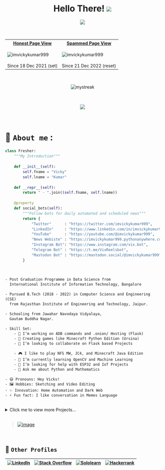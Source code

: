 <!--  

```stl
solid cube_corner
  facet normal 0.0 -1.0 0.0
    outer loop
      vertex 0.0 0.0 0.0
      vertex 1.0 0.0 0.0
      vertex 0.0 0.0 1.0
    endloop
  endfacet
  facet normal 0.0 0.0 -1.0
    outer loop
      vertex 0.0 0.0 0.0
      vertex 0.0 1.0 0.0
      vertex 1.0 0.0 0.0
    endloop
  endfacet
  facet normal -1.0 0.0 0.0
    outer loop
      vertex 0.0 0.0 0.0
      vertex 0.0 0.0 1.0
      vertex 0.0 1.0 0.0
    endloop
  endfacet
  facet normal 0.577 0.577 0.577
    outer loop
      vertex 1.0 0.0 0.0
      vertex 0.0 1.0 0.0
      vertex 0.0 0.0 1.0
    endloop
  endfacet
endsolid
```

# Web Scrapping ...

import requests
from bs4 import BeautifulSoup as bs

link = 'https://haveibeenpwned.com/PwnedWebsites'
req = requests.get(link)

soup = bs(req.content, 'html5lib')
box = soup.findAll('div', attrs = {'class':'news-card z-depth-1'})

# len(box) == 667
print(link + box[0].findAll('p')[1].a['href']) 

------------------

https://github.com/github/codespaces-blank/commit/3ceb5780bfb6024c8446c5b476e6bd5cba918937#commitcomment-93156770

_config.yml

theme: jekyll-theme-cayman
theme: jekyll-theme-hacker
theme: jekyll-theme-slate

-----------------

<table>
<tr>

<td>
<a href="https://youtu.be/u8LMyWcKL_c?t=455">
Hyper Glasses
</a>
</td>

<td>
<a href="https://youtu.be/u8LMyWcKL_c?t=520">
Hyper Compass
</a>
</td>

</tr>

<tr>
<td><img src="https://user-images.githubusercontent.com/50515418/224538020-b780c892-64a8-4c04-8180-e7ea7e95efbc.png" alt="3" height = 350px></td>
<td><img src="https://user-images.githubusercontent.com/50515418/224538457-2b053194-5049-4add-a724-3c7dd8d02a75.png" alt="4" height = 350px></td>
</tr>

</table>

maintaining streaks ...

<center>

[![image-0]][cta-0] [![image-1]][cta-1] [![image-2]][cta-2]<br/>
[![image-3]][cta-3] [![image-4]][cta-4] [![image-5]][cta-5]<br/>
[![image-6]][cta-6] [![image-7]][cta-7] [![image-8]][cta-8]

[![play-button-image]][play-button-image-cta]

### Activities

![activities]

[image-0]:  https://tic-tac-toe-backend.onrender.com/renderCell?cellIndex=0
[image-1]:  https://tic-tac-toe-backend.onrender.com/renderCell?cellIndex=1
[image-2]:  https://tic-tac-toe-backend.onrender.com/renderCell?cellIndex=2
[image-3]:  https://tic-tac-toe-backend.onrender.com/renderCell?cellIndex=3
[image-4]:  https://tic-tac-toe-backend.onrender.com/renderCell?cellIndex=4
[image-5]:  https://tic-tac-toe-backend.onrender.com/renderCell?cellIndex=5
[image-6]:  https://tic-tac-toe-backend.onrender.com/renderCell?cellIndex=6
[image-7]:  https://tic-tac-toe-backend.onrender.com/renderCell?cellIndex=7
[image-8]:  https://tic-tac-toe-backend.onrender.com/renderCell?cellIndex=8

[cta-0]:  https://tic-tac-toe-backend.onrender.com/clickCell?cellIndex=0
[cta-1]:  https://tic-tac-toe-backend.onrender.com/clickCell?cellIndex=1
[cta-2]:  https://tic-tac-toe-backend.onrender.com/clickCell?cellIndex=2
[cta-3]:  https://tic-tac-toe-backend.onrender.com/clickCell?cellIndex=3
[cta-4]:  https://tic-tac-toe-backend.onrender.com/clickCell?cellIndex=4
[cta-5]:  https://tic-tac-toe-backend.onrender.com/clickCell?cellIndex=5
[cta-6]:  https://tic-tac-toe-backend.onrender.com/clickCell?cellIndex=6
[cta-7]:  https://tic-tac-toe-backend.onrender.com/clickCell?cellIndex=7
[cta-8]:  https://tic-tac-toe-backend.onrender.com/clickCell?cellIndex=8

[play-button-image]:  https://tic-tac-toe-backend.onrender.com/renderPlayControls
[play-button-image-cta]:  https://tic-tac-toe-backend.onrender.com/clickPlayControls

[activities]: https://tic-tac-toe-backend.onrender.com/renderActivities

</center>

 -->
 
 
<h1 align="center">
  Hello There!
<!--   <a href = "https://imvickykumar999.github.io/imvickykumar999/">
     My Followers!
  </a> -->
  <img src="https://media.giphy.com/media/hvRJCLFzcasrR4ia7z/giphy.gif" width="28">
</h1>

<p align="center">
  <a href="https://git.io/typing-svg"><img src="https://readme-typing-svg.herokuapp.com/?lines=I'm+a+Python+Programmer&font=Fira%20Code&center=true&width=500&height=45&color=blue&vCenter=true&size=22&pause=1000"></a>
</p>

<br>

<table align="center">
<tr>
	
<th>
<a href="https://github.com/imvickykumar999">
Honest Page View
</a>
</th>

<th>
<a href="https://github.com/imvickykumar999/GitHub-Views-Counter-Hacks#archived-backup">
Spammed Page View
</a>
</th>
</tr>

<tr>
<td>
<p align="left"> <img src="https://komarev.com/ghpvc/?username=imvickykumar999&color=blue&label=PROFILE+VIEWS&style=flat-square" alt="imvickykumar999"/> </p>
</td>
<td>
<p align="left"> <img src="https://komarev.com/ghpvc/?username=imvickykumar&color=orange&label=PROFILE+VIEWS&style=flat-square" alt="imvickykumar999"/> </p>
</td>
</tr>

<tr>
<td>
Since 18 Dec 2021 (set)
</td>

<td>
Since 21 Dec 2022 (reset)
</td>
	
</tr>
</table>

<br> 

<!-- <br>

- `My followers are from ...` [`Here`](https://imvickykumar999.github.io/imvickykumar999/) -->

<div align="center">
<br>
<img src="https://github-readme-streak-stats.herokuapp.com/?user=imvickykumar999&theme=gruvbox-duo" alt="mystreak">
<br><br>
</div>

<br>

<p align="center">
<img src="http://github-profile-summary-cards.vercel.app/api/cards/profile-details?username=imvickykumar999&theme=moonlight">
</p>

<br>

# 🎨 `About me` :

```python
class Fresher:
    """My Introduction"""

    def __init__(self):
        self.fname = "Vicky"
        self.lname = "Kumar"

    def __repr__(self):
        return " - ".join((self.fname, self.lname))

    @property
    def social_bots(self):
        """Follow bots for daily automated and scheduled news"""
        return {
            "Twitter"      : "https://twitter.com/imvickykumar999",
            "LinkedIn"     : "https://www.linkedin.com/in/imvickykumar999",
            "YouTube"      : "https://youtube.com/@imvickykumar999",
            "News Webiste" : "https://imvickykumar999.pythonanywhere.com/"
            "Instagram Bot": "https://www.instagram.com/vix.bot",
            "Telegram Bot" : "https://t.me/VixReelsbot",
            "Mastodon Bot" : "https://mastodon.social/@imvickykumar999",
        }
```

<br>

	- Post Graduation Programme in Data Science from 
 	  International Institute of Information Technology, Bangalore
	
	- Pursued B.Tech (2018 - 2022) in Computer Science and Engineering (CSE) 
	  from Rajasthan Institute of Engineering and Technology, Jaipur.
	  
	- Schooling from Jawahar Navodaya Vidyalaya, 
 	  Gautam Buddha Nagar.
 
	- Skill Set:
		- 🔭 I’m working on ADB commands and .onion/ Hosting (Flask)
		- 🐍 Creating games like Minecraft Python Edition (Ursina)
		- 👯 I’m looking to collaborate on Flask based Projects
	
		- 🎮 I like to play NFS MW, JC4, and Minecraft Java Edition
		- 🌱 I’m currently learning OpenCV and Machine Learning
		- 🤔 I’m looking for help with ESP32 and IoT Projects
		- 💬 Ask me about Python and Mathematics
	
	- 😄 Pronouns: Hey Vicks!
	- 🖼️ Hobbies: Sketching and Video Editing
	- ✨ Innovation: Home Automation and Dark Web
	- ⚡ Fun fact: I like conversation in Memes Language

<br>

<details>
	<summary>
		Click me to view more Projects...
	</summary>

<br>

<!--

# `Netflix Phishing` *on* `Dark Web`

```python
Made with ❤️
Netflix Phishing Website Hosted on Dark Web

Server (ADB):
Running on Android Phone 24x7 via Termux

Working Model:
Steals credentials and sends to my Telegram Bot and on Email

Source Code:
https://github.com/imvickykumar/Netflix-Phishing

Onion URL:
w5swpnkq6ml5k6fq5vwp3o7izcpthm5d4ivhm44phuunsbpfr75ii2yd.onion
```

<br>

> ### `DISCLAIMER`: I have made this website to learn related concepts and for educational purposes only.
>![image](https://github.com/imvickykumar999/imvickykumar999/assets/50515418/680e5cd4-b567-45f7-bdd7-47abb8549786)

<br>

	Do not try to Login here (UNSAFE)
 
	Instagram Phishing Website : https://instaloginpage.pythonanywhere.com/
 	Facebook Phishing Website  : https://fbloginpage.pythonanywhere.com/

<br>

>![image](https://github.com/imvickykumar999/imvickykumar999/assets/50515418/b198b696-4ab8-433d-ad22-4e83f8bc6598)

-->

<br>

<h1 align = "Center" > 🔥 Activity & Projects </h1>

<br> 
<div align="center">

<!--
<img alt="Vicky's GitHub Stats" src="https://github-readme-stats.vercel.app/api?username=imvickykumar999&include_all_commits=true&count_private=true&show_icons=true&theme=tokyonight">
<br>

<p align="center">
<img src="https://github-profile-trophy.vercel.app/?username=imvickykumar999&theme=radical&no-bg=true&no-frame=true&column=3" alt="imvickykumar999" />
</p>

-->

<br>

<img src="https://api.githubtrends.io/user/svg/imvickykumar999/repos?time_range=one_year&theme=dark" alt="mystreak">
<img src="https://api.githubtrends.io/user/svg/imvickykumar999/langs?time_range=one_year&theme=dark" alt="mystreak">

<br><br>

![github contribution grid snake animation](https://raw.githubusercontent.com/AkshatRastogi-1nC0re/AkshatRastogi-1nC0re/output/github-contribution-grid-snake-sissa.svg#gh-dark-mode-only)
![github contribution grid snake animation](https://raw.githubusercontent.com/AkshatRastogi-1nC0re/AkshatRastogi-1nC0re/output/github-contribution-grid-snake-sissa-white.svg#gh-light-mode-only)

</div>
<br><br>
 
[![hacked](https://user-images.githubusercontent.com/50515418/227901960-3fb404d5-96f8-456f-9a6e-a9ec7ed47ab2.jpg)](https://www.youtube.com/watch?v=nYVj4BmR0bM)

<br> 

<!-- 
- [`Hacked`](https://github.com/imvickykumar999/GitHub-Views-Counter-Hacks#github-view-counter--multi-collection-on-postman) `Page View` 

[`via Postman, Google AppScript and Dell Boomi`](https://github.com/imvickykumar999/GitHub-Views-Counter-Hacks#github-counter-viewer-graph-on-google-spreadsheet)

- <p align="left"> <img src="https://komarev.com/ghpvc/?username=imvickykumar&color=blue&label=PROFILE+VIEWS&style=flat-square" alt="imvickykumar999"/> </p>

		( Since 21 Dec 2022 )

- `Honest` `Page View`
- <p align="left"> <img src="https://komarev.com/ghpvc/?username=imvickykumar999&color=orange&label=PROFILE+VIEWS&style=flat-square" alt="imvickykumar999"/> </p>

		( Since 18 Dec 2021 )
 
[![image](https://user-images.githubusercontent.com/50515418/208747562-47ff073a-6e3c-4887-8351-fb9b4aa88d29.png)](https://github.com/imvickykumar999/imvickykumar999/blob/master/imvickykumar999-2021.stl)

# `Home Automation Kit` now on [OLX](https://www.olx.in/item/home-automation-kit-iid-1718979231). 

 ## 🏫 `Duolingo Profile` : [im`vicky`kumar999](https://www.duolingo.com/profile/imvickykumar999)

```javascript
// login to duolingo.com, and run in the browser console to get JWT Token
myJWT = document.cookie.match(new RegExp('(^| )jwt_token=([^;]+)'))[0].slice(11);
```

```python
import duolingo
myJWT = 'eyJ0eXA*************IUzI1NiJ9.************************.r0Qg9T47L************SL0Nc0Xg'
lingo = duolingo.Duolingo(username='imvickykumar999', jwt=myJWT)

for i in lingo.get_languages():
    print(lingo.get_language_details(i))
```

<br>

> [![image](https://user-images.githubusercontent.com/50515418/209567846-a770fe44-ea41-43ac-ac5c-58bcef6aae6d.png)](https://www.duolingo.com/profile/imvickykumar999/courses)

<br> 

<h1 align = "Center" > 📊 GitHub Statistic </h1>
<br>

> [![github-wrapped](https://user-images.githubusercontent.com/50515418/226859910-4098d9d4-5388-4520-945d-496bbb97cba9.png)](https://www.githubtrends.io/wrapped/imvickykumar999)

<br> 

<h1 align = "Center" > 💡 My Projects </h1>
<br>

-->

## 🏠 `Home Automation App / Kit` `now on` [`Play Store`](https://play.google.com/store/apps/details?id=com.homeautomation.iotapp) / `OLX`.

<br>

[![image](https://user-images.githubusercontent.com/50515418/203515274-7b3965d5-7c78-4f7a-a031-2037aa6f3c21.png)](https://play.google.com/store/apps/details?id=com.homeautomation.iotapp)

<br> 

## 🏠 `Home Automation` : [`Linkedin Post`](https://www.linkedin.com/posts/imvickykumar999_playstore-homeautomation-chargers-activity-7005271396771598337-hKnR?utm_source=share&utm_medium=member_desktop)

[![image](https://user-images.githubusercontent.com/50515418/174425972-de004c74-49f4-4e75-96c2-61e6e4609cef.png)](https://github.com/imvickykumar999/MultiUser-Home-Automation-App)

<br> 

<!-- 

## >>> [Github Contribution Tracker](https://raw.githubusercontent.com/imvickykumar999/imvickykumar999/master/Screenshot_20201116-010319_Chrome.jpg)
[![graph](https://github.com/imvickykumar999/imvickykumar999/blob/master/graph.png?raw=true)](https://github.com/imvickykumar999/imvickykumar999/blob/master/github%20contribution%20tracker.py)

## 📸 `Auto` Fetched and Uploads `Mars Photo` on [Instagram](https://www.instagram.com/vix.bot/) (vix.bot) : [mars.py](https://github.com/imvickykumar999/Mars-photos-from-NASA)

## >>> [Website using Flask](https://imvickykumar999.herokuapp.com/)
[![image](https://user-images.githubusercontent.com/50515418/104084798-66d54600-5270-11eb-8026-ad9404e5d7af.png)](https://imvicks.herokuapp.com/)

-->

[![Typing SVG](http://readme-typing-svg.herokuapp.com?color=%2336BCF7&lines=pip+install+imvickykumar999&width=550)](https://pypi.org/project/imvickykumar999/)

## 🪶 `3 steps to start with my Package` Open CMD and write...

	>>> pip install imvickykumar999 --upgrade
	>>> python
	>>> import vixtor

<br>

- `Tutorial on Implementing Python Package :` [`YouTube Video`](https://www.youtube.com/watch?v=eeZB80pLPP8)

<br>

[![image](https://user-images.githubusercontent.com/50515418/186072402-89d5dc3c-e5db-474f-b1eb-a6a88144cc81.png)](https://pypi.org/project/imvickykumar999/) 

<br> 

# 💻 `.py to .exe`

	>>> pip install pyinstaller==5.1
	>>> pyinstaller --onefile --noconsole "your_file.py"
	>>> cd dist

 
## 💰 `Google Cloud Platform` [x](https://github.com/imvickykumar999/50-30-20-Googe-Sheet-of-Ankur-Warikoo) `50:30:20 Rule`

[![image](https://user-images.githubusercontent.com/50515418/185192459-0e0d0cdd-9b8b-4b5e-9fa3-7dae7abec293.png)](https://docs.google.com/spreadsheets/d/14XZFGM8UN8DDga7dH30t8ycYjHeGG-w9gDk_5hI8rns/edit?usp=sharing)

<br> 

## 📈 `Real Time` Gold Price [API.gs](https://github.com/imvickykumar999/gold-price-api#httpsmetalpriceapicomdashboard)

[![image](https://user-images.githubusercontent.com/50515418/209143842-6a806a82-2386-4751-8b21-db119e5b1926.png)](https://docs.google.com/spreadsheets/d/1SYWpE0tS5F_g5dnhNRqqY0I20KsK8o3HA5EnV2VDEis/edit?usp=sharing)

<!-- ## 🧑‍💻 Run `heroku logs -t -a imvickykumar999` in CMD to check [errors](https://github.com/imvickykumar999/hackathon-iot-car-parking/blob/main/heroku%20logs.png?raw=true) in [deployed site](https://imvickykumar999.herokuapp.com/iotcar).

> [![image](https://user-images.githubusercontent.com/50515418/183247907-a2cc26d8-0495-41d1-b28a-50647534e266.png)](https://imvicks.herokuapp.com/vickstube?vix=1xKz11LIzo0&t=2409#vickscroll)

https://drive.google.com/drive/folders/1Wf_P-342R4OMO7sIQV2AHJET3h4eZe4W?usp=share_link
----------------------------------------

<br>

	📫 How to reach me:

[![Gmail Badge](https://img.shields.io/badge/-Gmail-c14438?style=flat-square&logo=Gmail&logoColor=white)](mailto:imvickykumar999@gmail.com)

<img height="180em" src="https://github-readme-stats.vercel.app/api/top-langs/?username=imvickykumar999&layout=compact&langs_count=10&theme=tokyonight&title_color=2895BC&hide=VHDL,Stata&custom_title=Most recently used languages" alt="Most recently used languages">

============================================================================================================

<br>
<p align="center" >
<img alt="Vicky's GitHub Stats" src="https://github-readme-stats.vercel.app/api?username=imvickykumar999&include_all_commits=true&count_private=true&show_icons=true&theme=highcontrast"></p>


<img align="left" alt="Dart" width="24px" src="https://cdn.jsdelivr.net/npm/simple-icons@3.2.0/icons/dart.svg" />
<img align="left" alt="MongoDB" width="24px" src="https://cdn.jsdelivr.net/npm/simple-icons@3.2.0/icons/mongodb.svg" />
<img align="left" alt="Android" width="24px" src="https://cdn.jsdelivr.net/npm/simple-icons@3.2.0/icons/android.svg" />
<img align="left" alt="Flask" width="24px" src="https://cdn.jsdelivr.net/npm/simple-icons@3.2.0/icons/flask.svg" />


*imvickykumar999/About-me* is a ✨ special ✨ repository because its `README.md` (this file) appears on my GitHub profile.
Here are some ideas to get you started:

- 🔭 I’m currently working on ...
- 🌱 I’m currently learning ...
- 👯 I’m looking to collaborate on ...
- 🤔 I’m looking for help with ...
- 💬 Ask me about ...
- 📫 How to reach me: ...
- 😄 Pronouns: ...
- ⚡ Fun fact: ...

## Welcome to GitHub Pages

You can use the [editor on GitHub](https://github.com/imvickykumar999/Website-with-Theme/edit/master/README.md) to maintain and preview the content for your website in Markdown files.

Whenever you commit to this repository, GitHub Pages will run [Jekyll](https://jekyllrb.com/) to rebuild the pages in your site, from the content in your Markdown files.

### Markdown

Markdown is a lightweight and easy-to-use syntax for styling your writing. It includes conventions for

```markdown
Syntax highlighted code block

# Header 1
## Header 2
### Header 3

- Bulleted
- List

1. Numbered
2. List

**Bold** and _Italic_ and `Code` text

[Link](url) and ![Image](src)
```

For more details see [GitHub Flavored Markdown](https://guides.github.com/features/mastering-markdown/).

### Jekyll Themes

Your Pages site will use the layout and styles from the Jekyll theme you have selected in your [repository settings](https://github.com/imvickykumar999/Website-with-Theme/settings). The name of this theme is saved in the Jekyll `_config.yml` configuration file.

### Support or Contact

Having trouble with Pages? Check out our [documentation](https://docs.github.com/categories/github-pages-basics/) or [contact support](https://github.com/contact) and we’ll help you sort it out.





### Skills 👨‍💻

<img align="left" alt="Python" width="24px" src="https://cdn.jsdelivr.net/npm/simple-icons@3.2.0/icons/python.svg" />
<img align="left" alt="PYPI" width="24px" src="https://cdn.jsdelivr.net/npm/simple-icons@3.2.0/icons/pypi.svg" />
<img align="left" alt="GitHub" width="24px" src="https://cdn.jsdelivr.net/npm/simple-icons@3.2.0/icons/github.svg" />
<img align="left" alt="MySQL" width="24px" src="https://cdn.jsdelivr.net/npm/simple-icons@3.2.0/icons/mysql.svg" />
<img align="left" alt="JavaScript" width="24px" src="https://cdn.jsdelivr.net/npm/simple-icons@3.2.0/icons/javascript.svg" />
<img align="left" alt="C" width="24px" src="https://cdn.jsdelivr.net/npm/simple-icons@3.2.0/icons/c.svg" />
<img align="left" alt="C++" width="24px" src="https://cdn.jsdelivr.net/npm/simple-icons@3.2.0/icons/cplusplus.svg" />
<img align="left" alt="HTML" width="24px" src="https://cdn.jsdelivr.net/npm/simple-icons@3.2.0/icons/html5.svg" />
<img align="left" alt="CSS" width="24px" src="https://cdn.jsdelivr.net/npm/simple-icons@3.2.0/icons/css3.svg" />
<br>

![](https://hit.yhype.me/github/profile?user_id=50515418)

-->

</details>

<br>

>[![image](https://github.com/imvickykumar999/imvickykumar999/assets/50515418/d9f90d7b-423d-4dc5-9207-5b9642ef6a70)](https://imvickykumar999.pythonanywhere.com/)

<br>

## 📱 `Other Profiles`

| [![LinkedIn](https://img.shields.io/badge/LinkedIn-0077B5?style=for-the-badge&logo=linkedin&logoColor=white)](https://www.linkedin.com/in/imvickykumar999/) | [![Stack Overflow](https://img.shields.io/badge/Stack_Overflow-FE7A16?style=for-the-badge&logo=stack-overflow&logoColor=white)](https://stackoverflow.com/users/11493297/vicky-kumar) | [![Sololearn](https://img.shields.io/badge/-Sololearn-3a464b?style=for-the-badge&logo=Sololearn&logoColor=white)](https://www.sololearn.com/profile/8044164) | [![Hackerrank](https://img.shields.io/badge/-Hackerrank-2EC866?style=for-the-badge&logo=HackerRank&logoColor=white)](https://www.hackerrank.com/imvickykumar999?hr_r=1)
| ------- | --- | --- | ---- |

<!--
- [![LinkedIn](https://img.shields.io/badge/LinkedIn-0077B5?style=for-the-badge&logo=linkedin&logoColor=white)](https://www.linkedin.com/in/imvickykumar999/)
- [![Stack Overflow](https://img.shields.io/badge/Stack_Overflow-FE7A16?style=for-the-badge&logo=stack-overflow&logoColor=white)](https://stackoverflow.com/users/11493297/vicky-kumar)
- [![HackerRank](https://img.shields.io/badge/-Hackerrank-2EC866?style=for-the-badge&logo=HackerRank&logoColor=white)](https://www.hackerrank.com/imvickykumar999)
- [![Sololearn](https://img.shields.io/badge/-Sololearn-3a464b?style=for-the-badge&logo=Sololearn&logoColor=white)](https://www.sololearn.com/profile/8044164)
- [![Instagram](https://img.shields.io/badge/Instagram-E4405F?style=for-the-badge&logo=instagram&logoColor=white)](https://www.instagram.com/imvickykumar999/)
-->
